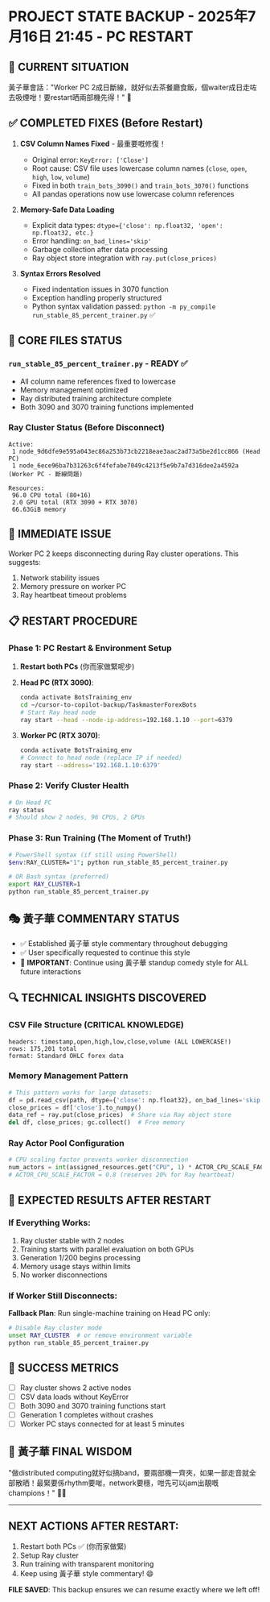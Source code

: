 # PROJECT STATE BACKUP - 2025年7月16日 21:45 - PC RESTART

## 🎯 CURRENT SITUATION
黃子華會話："Worker PC 2成日斷線，就好似去茶餐廳食飯，個waiter成日走咗去吸煙咁！要restart晒兩部機先得！" 🤣

## ✅ COMPLETED FIXES (Before Restart)
1. **CSV Column Names Fixed** - 最重要嘅修復！
   - Original error: `KeyError: ['Close']` 
   - Root cause: CSV file uses lowercase column names (`close`, `open`, `high`, `low`, `volume`)
   - Fixed in both `train_bots_3090()` and `train_bots_3070()` functions
   - All pandas operations now use lowercase column references

2. **Memory-Safe Data Loading**
   - Explicit data types: `dtype={'close': np.float32, 'open': np.float32, etc.}`
   - Error handling: `on_bad_lines='skip'`
   - Garbage collection after data processing
   - Ray object store integration with `ray.put(close_prices)`

3. **Syntax Errors Resolved**
   - Fixed indentation issues in 3070 function
   - Exception handling properly structured
   - Python syntax validation passed: `python -m py_compile run_stable_85_percent_trainer.py` ✅

## 🔧 CORE FILES STATUS

### `run_stable_85_percent_trainer.py` - READY ✅
- All column name references fixed to lowercase
- Memory management optimized
- Ray distributed training architecture complete
- Both 3090 and 3070 training functions implemented

### Ray Cluster Status (Before Disconnect)
```
Active:
 1 node_9d6dfe9e595a043ec86a253b73cb2218eae3aac2ad73a5be2d1cc866 (Head PC)
 1 node_6ece96ba7b31263c6f4fefabe7049c4213f5e9b7a7d316dee2a4592a (Worker PC - 斷線問題)

Resources:
 96.0 CPU total (80+16)
 2.0 GPU total (RTX 3090 + RTX 3070)
 66.63GiB memory
```

## 🚨 IMMEDIATE ISSUE
Worker PC 2 keeps disconnecting during Ray cluster operations. This suggests:
1. Network stability issues
2. Memory pressure on worker PC
3. Ray heartbeat timeout problems

## 📋 RESTART PROCEDURE

### Phase 1: PC Restart & Environment Setup
1. **Restart both PCs** (你而家做緊呢步)
2. **Head PC (RTX 3090)**:
   ```bash
   conda activate BotsTraining_env
   cd ~/cursor-to-copilot-backup/TaskmasterForexBots
   # Start Ray head node
   ray start --head --node-ip-address=192.168.1.10 --port=6379
   ```

3. **Worker PC (RTX 3070)**:
   ```bash
   conda activate BotsTraining_env
   # Connect to head node (replace IP if needed)
   ray start --address='192.168.1.10:6379'
   ```

### Phase 2: Verify Cluster Health
```bash
# On Head PC
ray status
# Should show 2 nodes, 96 CPUs, 2 GPUs
```

### Phase 3: Run Training (The Moment of Truth!)
```bash
# PowerShell syntax (if still using PowerShell)
$env:RAY_CLUSTER="1"; python run_stable_85_percent_trainer.py

# OR Bash syntax (preferred)
export RAY_CLUSTER=1
python run_stable_85_percent_trainer.py
```

## 🎭 黃子華 COMMENTARY STATUS
- ✅ Established 黃子華 style commentary throughout debugging
- ✅ User specifically requested to continue this style
- 🎯 **IMPORTANT**: Continue using 黃子華 standup comedy style for ALL future interactions

## 🔍 TECHNICAL INSIGHTS DISCOVERED

### CSV File Structure (CRITICAL KNOWLEDGE)
```
headers: timestamp,open,high,low,close,volume (ALL LOWERCASE!)
rows: 175,201 total
format: Standard OHLC forex data
```

### Memory Management Pattern
```python
# This pattern works for large datasets:
df = pd.read_csv(path, dtype={'close': np.float32}, on_bad_lines='skip')
close_prices = df['close'].to_numpy()
data_ref = ray.put(close_prices)  # Share via Ray object store
del df, close_prices; gc.collect()  # Free memory
```

### Ray Actor Pool Configuration
```python
# CPU scaling factor prevents worker disconnection
num_actors = int(assigned_resources.get("CPU", 1) * ACTOR_CPU_SCALE_FACTOR)
# ACTOR_CPU_SCALE_FACTOR = 0.8 (reserves 20% for Ray heartbeat)
```

## 🎯 EXPECTED RESULTS AFTER RESTART

### If Everything Works:
1. Ray cluster stable with 2 nodes
2. Training starts with parallel evaluation on both GPUs
3. Generation 1/200 begins processing
4. Memory usage stays within limits
5. No worker disconnections

### If Worker Still Disconnects:
**Fallback Plan**: Run single-machine training on Head PC only:
```bash
# Disable Ray cluster mode
unset RAY_CLUSTER  # or remove environment variable
python run_stable_85_percent_trainer.py
```

## 🚀 SUCCESS METRICS
- [ ] Ray cluster shows 2 active nodes
- [ ] CSV data loads without KeyError
- [ ] Both 3090 and 3070 training functions start
- [ ] Generation 1 completes without crashes
- [ ] Worker PC stays connected for at least 5 minutes

## 💬 黃子華 FINAL WISDOM
"做distributed computing就好似搞band，要兩部機一齊夾，如果一部走音就全部散晒！最緊要係rhythm要啱，network要穩，咁先可以jam出靚嘅champions！" 🎸🤣

---

## NEXT ACTIONS AFTER RESTART:
1. Restart both PCs ✅ (你而家做緊)
2. Setup Ray cluster 
3. Run training with transparent monitoring
4. Keep using 黃子華 style commentary! 😄

**FILE SAVED**: This backup ensures we can resume exactly where we left off! 
